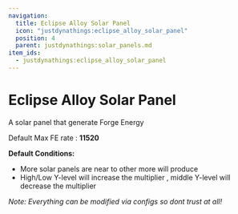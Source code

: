 ```yaml
---
navigation:
  title: Eclipse Alloy Solar Panel
  icon: "justdynathings:eclipse_alloy_solar_panel"
  position: 4
  parent: justdynathings:solar_panels.md
item_ids:
  - justdynathings:eclipse_alloy_solar_panel
---
```


# Eclipse Alloy Solar Panel

A solar panel that generate Forge Energy

Default Max FE rate : **11520**

**Default Conditions:**

- More solar panels are near to other more will produce
- High/Low Y-level will increase the multiplier , middle Y-level will decrease the multiplier

<BlockImage id="justdynathings:eclipse_alloy_solar_panel" scale="4.0"/>

<Recipe id="justdynathings:eclipse_alloy_solar_panel" />

_Note: Everything can be modified via configs so dont trust at all!_
